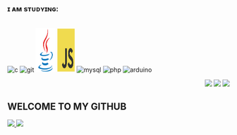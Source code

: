 ### ɪ ᴀᴍ sᴛᴜᴅʏɪɴɢ: 
  <div style="display: inline_block"><br>
  <img src="https://cdn.jsdelivr.net/gh/devicons/devicon/icons/c/c-plain.svg" alt="c" width="40" height="100"/>
  <img src="https://www.vectorlogo.zone/logos/git-scm/git-scm-icon.svg" alt="git" width="40" height="100"/>
  <img src="https://raw.githubusercontent.com/devicons/devicon/master/icons/java/java-original.svg" alt="java" width="45" height="100"/>
  <img src="https://raw.githubusercontent.com/devicons/devicon/master/icons/javascript/javascript-original.svg" alt="javascript" width="40" height="100"/>
  <img src="https://cdn.jsdelivr.net/gh/devicons/devicon/icons/mysql/mysql-original.svg" alt="mysql" width="40" height="100"/>
  <img src="https://cdn.jsdelivr.net/gh/devicons/devicon/icons/php/php-plain.svg" alt="php" width="45" height="100"/>
  <img src="https://cdn.jsdelivr.net/gh/devicons/devicon/icons/arduino/arduino-original.svg" alt="arduino" width="40" height="100"/>


<div> 
  <p align="right">
  <a href="https://www.instagram.com/arudaguer/" target="_blank"><img src="https://img.shields.io/badge/-Instagram-%23E4405F?style=for-the-badge&logo=instagram&logoColor=white" target="_blank"></a>
  <a href="https://discordapp.com/users/781513965146341387" target="_blank"><img src="https://img.shields.io/badge/Discord-7289DA?style=for-the-badge&logo=discord&logoColor=white" target="_blank"></a> 
  <a href = "mailto: laura.daguerds@gmail.com"><img src="https://img.shields.io/badge/-Gmail-%23333?style=for-the-badge&logo=gmail&logoColor=white" target="_blank"></a>

<h2>

## WELCOME TO MY GITHUB


<div>
<a href="https://github.com/AruDaguer">
<img height="180em" src="https://github-readme-stats.vercel.app/api/top-langs/?username=AruDaguer&layout=compact&langs_count=7&theme=dracula"/>
<img height="180em" src="https://github-readme-stats.vercel.app/api?username=AruDaguer&show_icons=true&theme=dracula&include_all_commits=true&count_private=true"/>
</div>

